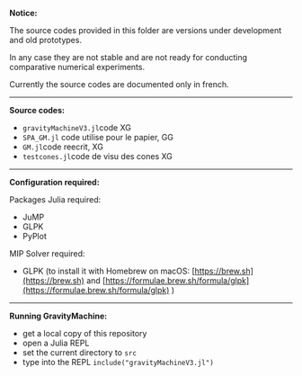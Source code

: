 **Notice:**

The source codes provided in this folder are versions under development and old prototypes. 

In any case they are not stable and are not ready for conducting comparative numerical experiments. 

Currently the source codes are documented only in french.

***

**Source codes:**

- `gravityMachineV3.jl`code XG
- `SPA_GM.jl` code utilise pour le papier, GG 
- `GM.jl`code reecrit, XG 
- `testcones.jl`code de visu des cones XG

***

**Configuration required:**

Packages Julia required:

- JuMP
- GLPK
- PyPlot

MIP Solver required:

- GLPK (to install it with Homebrew on macOS: [https://brew.sh](https://brew.sh) and [https://formulae.brew.sh/formula/glpk](https://formulae.brew.sh/formula/glpk) )

***

**Running GravityMachine:**

- get a local copy of this repository
- open a Julia REPL
- set the current directory to `src`
- type into the REPL `include("gravityMachineV3.jl")`

